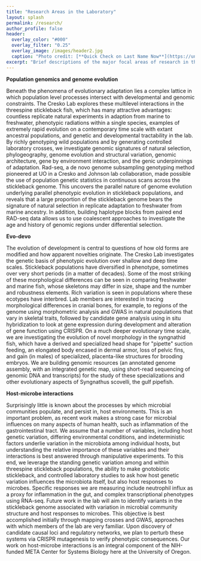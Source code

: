 ```yaml
---
title: "Research Areas in the Laboratory"
layout: splash
permalink: /research/
author_profile: false
header:
  overlay_color: "#000"
  overlay_filter: "0.25"
  overlay_image: /images/header2.jpg
  caption: "Photo credit: [**Quick Check on Last Name Now**](https://unsplash.com)"
excerpt: "Brief descriptions of the major focal areas of research in the laboratory"
---
```


__Population genomics and genome evolution__

Beneath the phenomena of evolutionary adaptation lies a complex lattice in which population level processes intersect with developmental and genomic constraints. The Cresko Lab explores these multilevel interactions in the threespine stickleback fish, which has many attractive advantages: countless replicate natural experiments in adaption from marine to freshwater, phenotypic radiations within a single species, examples of extremely rapid evolution on a contemporary time scale with extant ancestral populations, and genetic and developmental tractability in the lab. By richly genotyping wild populations and by generating controlled laboratory crosses, we investigate genomic signatures of natural selection, phylogeography, genome evolution and structural variation, genomic architecture, gene by environment interaction, and the genic underpinnings of adaptation. Rad-seq, a de novo genome subsampling genotyping method pioneered at UO in a Cresko and Johnson lab collaboration, made possible the use of population genetic statistics in continuous scans across the stickleback genome. This uncovers the parallel nature of genome evolution underlying parallel phenotypic evolution in stickleback populations, and reveals that a large proportion of the stickleback genome bears the signature of natural selection in replicate adaptation to freshwater from marine ancestry. In addition, building haplotype blocks from paired end RAD-seq data allows us to use coalescent approaches to investigate the age and history of genomic regions under differential selection.

__Evo-devo__

The evolution of development is central to questions of how old forms are modified and how apparent novelties originate. The Cresko Lab investigates the genetic basis of phenotypic evolution over shallow and deep time scales. Stickleback populations have diversified in phenotype, sometimes over very short periods (in a matter of decades). Some of the most striking of these morphological differences can be seen in comparing freshwater and marine fish, whose skeletons may differ in size, shape and the number and robustness elements. Rich variation is seen in populations where these ecotypes have interbred. Lab members are interested in tracing morphological differences in cranial bones, for example, to regions of the genome using morphometric analysis and GWAS in natural populations that vary in skeletal traits, followed by candidate gene analysis using in situ hybridization to look at gene expression during development and alteration of gene function using CRISPR. On a much deeper evolutionary time scale, we are investigating the evolution of novel morphology in the syngnathid fish, which have a derived and specialized head shape for "pipette" suction feeding, an elongated body encased in dermal armor, loss of pelvic fins, and gain (in males) of specialized, placenta-like structures for brooding embryos. We are building genomic resources (an annotated genome assembly, with an integrated genetic map, using short-read sequencing of genomic DNA and transcripts) for the study of these specializations and other evolutionary aspects of Syngnathus scovelli, the gulf pipefish.

__Host-microbe interactions__

Surprisingly little is known about the processes by which microbial communities populate, and persist in, host environments. This is an important problem, as recent work makes a strong case for microbial influences on many aspects of human health, such as inflammation of the gastrointestinal tract. We assume that a number of variables, including host genetic variation, differing environmental conditions, and indeterministic factors underlie variation in the microbiota among individual hosts, but understanding the relative importance of these variables and their interactions is best answered through manipulative experiments. To this end, we leverage the standing genetic variation among and within threespine stickleback populations, the ability to make gnotobiotic stickleback, and controlled laboratory studies to ask how host genetic variation influences the microbiota itself, but also host responses to microbes. Specific responses we are measuring include neutrophil influx as a proxy for inflammation in the gut, and complex transcriptional phenotypes using RNA-seq. Future work in the lab will aim to identify variants in the stickleback genome associated with variation in microbial community structure and host responses to microbes. This objective is best accomplished initially through mapping crosses and GWAS, approaches with which members of the lab are very familiar. Upon discovery of candidate causal loci and regulatory networks, we plan to perturb these systems via CRISPR mutagenesis to verify phenotypic consequences. Our work on host-microbe interactions is an integral component of the NIH-funded META Center for Systems Biology here at the University of Oregon.

